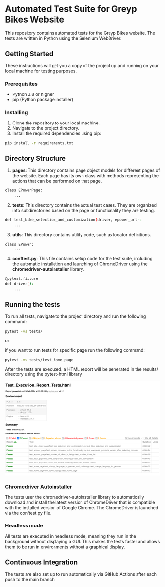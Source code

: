 # Automated Test Suite for Greyp Bikes Website

This repository contains automated tests for the Greyp Bikes website. The tests are written in Python using the Selenium WebDriver.

## Getting Started

These instructions will get you a copy of the project up and running on your local machine for testing purposes.

### Prerequisites

- Python 3.8 or higher
- pip (Python package installer)

### Installing

1. Clone the repository to your local machine.
2. Navigate to the project directory.
3. Install the required dependencies using pip:

```bash
pip install -r requirements.txt
```

## Directory Structure

 1. **pages**: This directory contains page object models for different pages of the website. Each page
has its own class with methods representing the actions that can be performed on that page.

```bash
class EPowerPage:
    ...
```

 2. **tests**: This directory contains the actual test cases. They are organized into subdirectories based
on the page or functionality they are testing.

```bash
def test_bike_selection_and_customization(driver, epower_url):
    ...
```

 3. **utils**: This directory contains utility code, such as locator definitions.

```bash
class EPower:
    ...
```

 4. **conftest.py**: This file contains setup code for the test suite, including the automatic installation
and launching of ChromeDriver using the **chromedriver-autoinstaller** library.

```bash
@pytest.fixture
def driver():
    ...
```

## Running the tests

To run all tests, navigate to the project directory and run the following command:

```bash
pytest -vs tests/
```

or

if you want to run tests for specific page run the following command:

```bash
pytest -vs tests/test_home_page
```

After the tests are executed, a HTML report will be generated in the results/ directory using the pytest-html library.

![img.png](img.png)

### Chromedriver Autoinstaller
The tests user the chromedriver-autoinstaller library to automatically download and install the latest version of ChromeDriver that is compatible
with the installed version of Google Chrome. The ChromeDriver is launched via the conftest.py file.

### Headless mode
All tests are executed in headless mode, meaning they run in the background without displaying a GUI. This makes the tests
faster and allows them to be run in environments without a graphical display.

## Continuous Integration
The tests are also set up to run automatically via GitHub Actions after each push to the main branch.